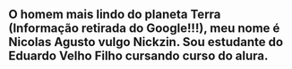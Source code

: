 ## O homem mais lindo do planeta Terra (Informação retirada do Google!!!), meu nome é Nicolas Agusto vulgo Nickzin. Sou estudante do Eduardo Velho Filho cursando curso do alura.

<!--
**NicolasAugPer3S2024/NicolasAugPer3S2024** is a ✨ _special_ ✨ repository because its `README.md` (this file) appears on your GitHub profile.

Here are some ideas to get you started:

- 🔭 I’m currently working on ...
- 🌱 I’m currently learning ...
- 👯 I’m looking to collaborate on ...
- 🤔 I’m looking for help with ...
- 💬 Ask me about ...
- 📫 How to reach me: ...
- 😄 Pronouns: ...
- ⚡ Fun fact: ...
-->
